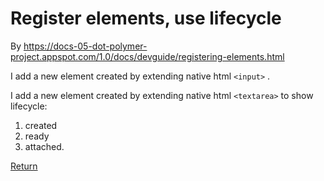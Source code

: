 # Register elements, use lifecycle

By https://docs-05-dot-polymer-project.appspot.com/1.0/docs/devguide/registering-elements.html

I add a new element created by extending native html ```<input>``` .

I add a new element created by extending native html ```<textarea>``` to show lifecycle:

1. created
2. ready
3. attached.

[Return](https://github.com/XinyueZ/hello-polymer/blob/master/README.md)
